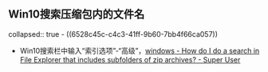 ## Win10搜索压缩包内的文件名
collapsed:: true
	- ((6528c45c-c4c3-41ff-9b60-7bb4f66ca057))
- Win10搜索栏中输入“索引选项”-“高级”，[windows - How do I do a search in File Explorer that includes subfolders of zip archives? - Super User](https://superuser.com/questions/1252895/how-do-i-do-a-search-in-file-explorer-that-includes-subfolders-of-zip-archives)